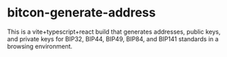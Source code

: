 # bitcon-generate-address
This is a vite+typescript+react build that generates addresses, public keys, and private keys for BIP32, BIP44, BIP49, BIP84, and BIP141 standards in a browsing environment.
